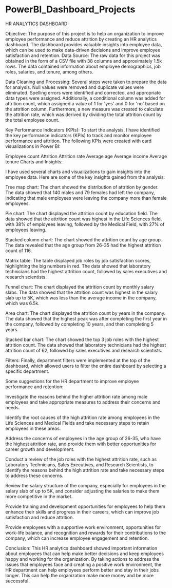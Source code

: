 # PowerBI_Dashboard_Projects
HR ANALYTICS DASHBOARD:

Objective: The purpose of this project is to help an organization to improve employee performance and reduce attrition by creating an HR analytics dashboard. The dashboard provides valuable insights into employee data, which can be used to make data-driven decisions and improve employee satisfaction and retention.
Data Source: The raw data for this project was obtained in the form of a CSV file with 38 columns and approximately 1.5k rows. The data contained information about employee demographics, job roles, salaries, and tenure, among others.

Data Cleaning and Processing: Several steps were taken to prepare the data for analysis. Null values were removed and duplicate values were eliminated. Spelling errors were identified and corrected, and appropriate data types were assigned. Additionally, a conditional column was added for attrition count, which assigned a value of 1 for 'yes' and 0 for 'no' based on the attrition column. Furthermore, a new measure was created to calculate the attrition rate, which was derived by dividing the total attrition count by the total employee count.

Key Performance Indicators (KPIs): To start the analysis, I have identified the key performance indicators (KPIs) to track and monitor employee performance and attrition. The following KPIs were created with card visualizations in Power BI:

Employee count
Attrition
Attrition rate
Average age
Average income
Average tenure
Charts and Insights:

I have used several charts and visualizations to gain insights into the employee data. Here are some of the key insights gained from the analysis:

Tree map chart: The chart showed the distribution of attrition by gender. The data showed that 140 males and 79 females had left the company, indicating that male employees were leaving the company more than female employees.

Pie chart: The chart displayed the attrition count by education field. The data showed that the attrition count was highest in the Life Sciences field, with 38% of employees leaving, followed by the Medical Field, with 27% of employees leaving.

Stacked column chart: The chart showed the attrition count by age group. The data revealed that the age group from 26-35 had the highest attrition count of 116.

Matrix table: The table displayed job roles by job satisfaction scores, highlighting the big numbers in red. The data showed that laboratory technicians had the highest attrition count, followed by sales executives and research scientists.

Funnel chart: The chart displayed the attrition count by monthly salary slabs. The data showed that the attrition count was highest in the salary slab up to 5K, which was less than the average income in the company, which was 6.5k.

Area chart: The chart displayed the attrition count by years in the company. The data showed that the highest peak was after completing the first year in the company, followed by completing 10 years, and then completing 5 years.

Stacked bar chart: The chart showed the top 3 job roles with the highest attrition count. The data showed that laboratory technicians had the highest attrition count of 62, followed by sales executives and research scientists.

Filters: Finally, department filters were implemented at the top of the dashboard, which allowed users to filter the entire dashboard by selecting a specific department.

Some suggestions for the HR department to improve employee performance and retention:

Investigate the reasons behind the higher attrition rate among male employees and take appropriate measures to address their concerns and needs.

Identify the root causes of the high attrition rate among employees in the Life Sciences and Medical Fields and take necessary steps to retain employees in these areas.

Address the concerns of employees in the age group of 26-35, who have the highest attrition rate, and provide them with better opportunities for career growth and development.

Conduct a review of the job roles with the highest attrition rate, such as Laboratory Technicians, Sales Executives, and Research Scientists, to identify the reasons behind the high attrition rate and take necessary steps to address these concerns.

Review the salary structure of the company, especially for employees in the salary slab of up to 5K, and consider adjusting the salaries to make them more competitive in the market.

Provide training and development opportunities for employees to help them enhance their skills and progress in their careers, which can improve job satisfaction and reduce attrition.

Provide employees with a supportive work environment, opportunities for work-life balance, and recognition and rewards for their contributions to the company, which can increase employee engagement and retention.

Conclusion: This HR analytics dashboard showed important information about employees that can help make better decisions and keep employees happy and working for the organization. By taking actions to address the issues that employees face and creating a positive work environment, the HR department can help employees perform better and stay in their jobs longer. This can help the organization make more money and be more successful.
